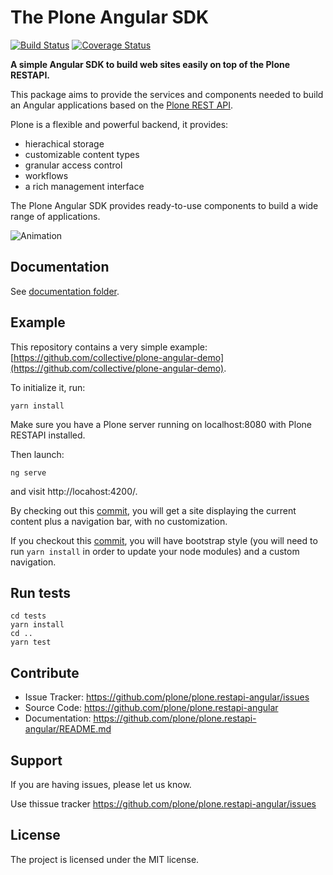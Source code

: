 # The Plone Angular SDK

[![Build Status](https://travis-ci.org/plone/plone.restapi-angular.svg?branch=master)](https://travis-ci.org/plone/plone.restapi-angular)
[![Coverage Status](https://coveralls.io/repos/github/plone/plone.restapi-angular/badge.svg?branch=master)](https://coveralls.io/github/plone/plone.restapi-angular?branch=master)

**A simple Angular SDK to build web sites easily on top of the Plone RESTAPI.**

This package aims to provide the services and components needed to build an Angular applications based on the [Plone REST API](http://plonerestapi.readthedocs.io/en/latest/).

Plone is a flexible and powerful backend, it provides:

- hierachical storage
- customizable content types
- granular access control
- workflows
- a rich management interface

The Plone Angular SDK provides ready-to-use components to build a wide range of applications.

![Animation](https://github.com/plone/plone.restapi-angular/raw/master/docs/anim.gif)

## Documentation

See [documentation folder](/docs).

## Example

This repository contains a very simple example: [https://github.com/collective/plone-angular-demo](https://github.com/collective/plone-angular-demo).

To initialize it, run:
```
yarn install
```

Make sure you have a Plone server running on localhost:8080 with Plone RESTAPI installed.

Then launch:
```
ng serve
```
and visit http://locahost:4200/.

By checking out this [commit](https://github.com/collective/plone-angular-demo/commit/152068ef3db2362da52e36ae7fe753992dd3bf42), you will get a site displaying the current content plus a navigation bar, with no customization.

If you checkout this [commit](https://github.com/collective/plone-angular-demo/commit/3881c003d1d253208d2db4a14c2bbec6dbe1b484), you will have bootstrap style (you will need to run `yarn install` in order to update your node modules) and a custom navigation.

## Run tests

    cd tests
    yarn install
    cd ..
    yarn test

## Contribute

- Issue Tracker: https://github.com/plone/plone.restapi-angular/issues
- Source Code: https://github.com/plone/plone.restapi-angular
- Documentation: https://github.com/plone/plone.restapi-angular/README.md

## Support

If you are having issues, please let us know.

Use thissue tracker https://github.com/plone/plone.restapi-angular/issues

## License

The project is licensed under the MIT license.
